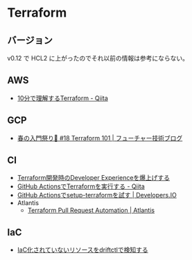 # Terraform

## バージョン

v0.12 で HCL2 に上がったのでそれ以前の情報は参考にならない。

## AWS

- [10分で理解するTerraform - Qiita](https://qiita.com/Chanmoro/items/55bf0da3aaf37dc26f73)

## GCP

- [春の入門祭り🌸 #18 Terraform 101 | フューチャー技術ブログ](https://future-architect.github.io/articles/20200624/)

## CI

- [Terraform開発時のDeveloper Experienceを爆上げする](https://zenn.dev/honmarkhunt/articles/2f03cba1ffe966)
- [GitHub ActionsでTerraformを実行する - Qiita](https://qiita.com/keitakn/items/db2e9c68019594885ac4)
- [GitHub Actionsでsetup-terraformを試す | Developers.IO](https://dev.classmethod.jp/articles/try-github-actions-setup-terraform/)
- Atlantis
  - [Terraform Pull Request Automation | Atlantis](https://www.runatlantis.io/)

## IaC

- [IaC化されていないリソースをdriftctlで検知する](https://zenn.dev/gosarami/articles/dd938001eac988e44d11)
